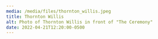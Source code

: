 ```yaml
---
media: /media/files/thornton_willis.jpeg
title: Thornton Willis
alt: Photo of Thornton Willis in front of "The Ceremony"
date: 2022-04-21T12:20:00-0500
---
```

